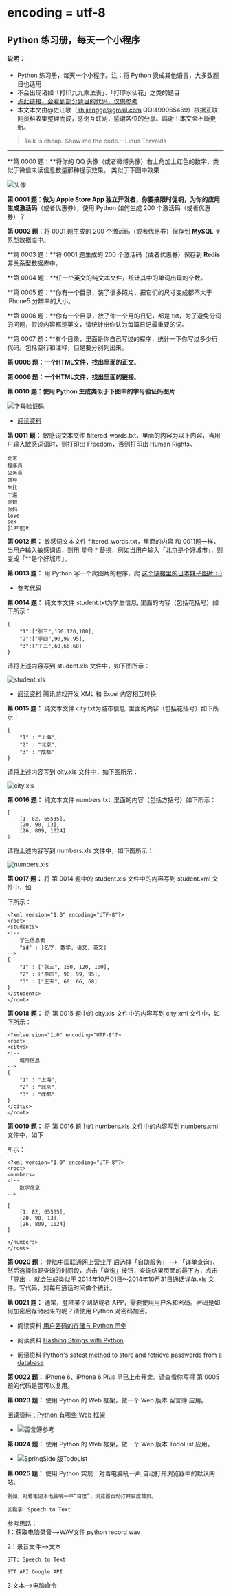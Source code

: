 # encoding = utf-8
## Python 练习册，每天一个小程序 ##


#### 说明： ####

- Python 练习册，每天一个小程序。注：将 Python 换成其他语言，大多数题目也适用
- 不会出现诸如「打印九九乘法表」、「打印水仙花」之类的题目
- [点此链接，会看到部分题目的代码，仅供参考](https://github.com/Show-Me-the-Code/python)
- 本文本文由@史江歌（shijiangge@gmail.com  QQ:499065469）根据互联网资料收集整理而成，感谢互联网，感谢各位的分享。鸣谢！本文会不断更新。

> Talk is cheap. Show me the code.--Linus Torvalds

----------
 
**第 0000 题：**将你的 QQ 头像（或者微博头像）右上角加上红色的数字，类似于微信未读信息数量那种提示效果。
类似于下图中效果

![头像](http://i.imgur.com/sg2dkuY.png?1)

**第 0001 题：**做为 Apple Store App 独立开发者，你要搞限时促销，为你的应用**生成激活码**（或者优惠券），使用 Python 如何生成 200 个激活码（或者优惠券）？

**第 0002 题**：将 0001 题生成的 200 个激活码（或者优惠券）保存到 **MySQL** 关系型数据库中。 

**第 0003 题：**将 0001 题生成的 200 个激活码（或者优惠券）保存到 **Redis** 非关系型数据库中。 

**第 0004 题：**任一个英文的纯文本文件，统计其中的单词出现的个数。

**第 0005 题：**你有一个目录，装了很多照片，把它们的尺寸变成都不大于 iPhone5 分辨率的大小。

**第 0006 题：**你有一个目录，放了你一个月的日记，都是 txt，为了避免分词的问题，假设内容都是英文，请统计出你认为每篇日记最重要的词。

**第 0007 题：**有个目录，里面是你自己写过的程序，统计一下你写过多少行代码。包括空行和注释，但是要分别列出来。

**第 0008 题：**一个HTML文件，找出里面的**正文**。

**第 0009 题：**一个HTML文件，找出里面的**链接**。

**第 0010 题：**使用 Python 生成类似于下图中的**字母验证码图片**

![字母验证码](http://i.imgur.com/aVhbegV.jpg)

- [阅读资料](http://stackoverflow.com/questions/2823316/generate-a-random-letter-in-python) 

**第 0011 题：** 敏感词文本文件 filtered_words.txt，里面的内容为以下内容，当用户输入敏感词语时，则打印出 Freedom，否则打印出 Human Rights。

    北京
    程序员
    公务员
    领导
    牛比
    牛逼
    你娘
    你妈
    love
    sex
	jiangge
	
**第 0012 题：** 敏感词文本文件 filtered_words.txt，里面的内容 和 0011题一样，当用户输入敏感词语，则用 星号 * 替换，例如当用户输入「北京是个好城市」，则变成「**是个好城市」。

**第 0013 题：** 用 Python 写一个爬图片的程序，爬 [这个链接里的日本妹子图片 :-)](http://tieba.baidu.com/p/2166231880)

- [参考代码](http://www.v2ex.com/t/61686 "参考代码")

**第 0014 题：** 纯文本文件 student.txt为学生信息, 里面的内容（包括花括号）如下所示：

    {
    	"1":["张三",150,120,100],
    	"2":["李四",90,99,95],
    	"3":["王五",60,66,68]
    }

请将上述内容写到 student.xls 文件中，如下图所示：

![student.xls](http://i.imgur.com/nPDlpme.jpg)

- [阅读资料](http://www.cnblogs.com/skynet/archive/2013/05/06/3063245.html) 腾讯游戏开发 XML 和 Excel 内容相互转换

**第 0015 题：** 纯文本文件 city.txt为城市信息, 里面的内容（包括花括号）如下所示：

    {
        "1" : "上海",
        "2" : "北京",
        "3" : "成都"
    }

请将上述内容写到 city.xls 文件中，如下图所示：

![city.xls](http://i.imgur.com/rOHbUzg.png)


**第 0016 题：** 纯文本文件 numbers.txt, 里面的内容（包括方括号）如下所示：

    [
    	[1, 82, 65535], 
    	[20, 90, 13],
    	[26, 809, 1024]
    ]

请将上述内容写到 numbers.xls 文件中，如下图所示：

![numbers.xls](http://i.imgur.com/iuz0Pbv.png)

**第 0017 题：** 将 第 0014 题中的 student.xls 文件中的内容写到 student.xml 文件中，如

下所示：

    <?xml version="1.0" encoding="UTF-8"?>
    <root>
    <students>
    <!-- 
    	学生信息表
    	"id" : [名字, 数学, 语文, 英文]
    -->
    {
    	"1" : ["张三", 150, 120, 100],
    	"2" : ["李四", 90, 99, 95],
    	"3" : ["王五", 60, 66, 68]
    }
    </students>
    </root>


**第 0018 题：** 将 第 0015 题中的 city.xls 文件中的内容写到 city.xml 文件中，如下所示：

    <?xmlversion="1.0" encoding="UTF-8"?>
    <root>
    <citys>
    <!-- 
    	城市信息
    -->
    {
    	"1" : "上海",
    	"2" : "北京",
    	"3" : "成都"
    }
    </citys>
    </root>

**第 0019 题：** 将 第 0016 题中的 numbers.xls 文件中的内容写到 numbers.xml 文件中，如下

所示：

    <?xml version="1.0" encoding="UTF-8"?>
    <root>
    <numbers>
    <!-- 
    	数字信息
    -->
    
    [
    	[1, 82, 65535],
    	[20, 90, 13],
    	[26, 809, 1024]
    ]
    
    </numbers>
    </root>

**第 0020 题：** [登陆中国联通网上营业厅](http://iservice.10010.com/index_.html) 后选择「自助服务」 --> 「详单查询」，然后选择你要查询的时间段，点击「查询」按钮，查询结果页面的最下方，点击「导出」，就会生成类似于 2014年10月01日～2014年10月31日通话详单.xls 文件。写代码，对每月通话时间做个统计。

**第 0021 题：** 通常，登陆某个网站或者 APP，需要使用用户名和密码。密码是如何加密后存储起来的呢？请使用 Python 对密码加密。

- 阅读资料 [用户密码的存储与 Python 示例](http://zhuoqiang.me/password-storage-and-python-example.html)

- 阅读资料 [Hashing Strings with Python](http://www.pythoncentral.io/hashing-strings-with-python/)

- 阅读资料 [Python's safest method to store and retrieve passwords from a database](http://stackoverflow.com/questions/2572099/pythons-safest-method-to-store-and-retrieve-passwords-from-a-database)

**第 0022 题：** iPhone 6、iPhone 6 Plus 早已上市开卖。请查看你写得 第 0005 题的代码是否可以复用。

**第 0023 题：** 使用 Python 的 Web 框架，做一个 Web 版本 留言簿 应用。

[阅读资料：Python 有哪些 Web 框架](http://v2ex.com/t/151643#reply53)

- ![留言簿参考](http://i.imgur.com/VIyCZ0i.jpg)


**第 0024 题：** 使用 Python 的 Web 框架，做一个 Web 版本 TodoList 应用。

- ![SpringSide 版TodoList](http://i.imgur.com/NEf7zHp.jpg)

**第 0025 题：** 使用 Python 实现：对着电脑吼一声,自动打开浏览器中的默认网站。


    例如，对着笔记本电脑吼一声“百度”，浏览器自动打开百度首页。
    
    关键字：Speech to Text
    
参考思路：    
1：获取电脑录音-->WAV文件
    python record wav

2：录音文件-->文本

    STT: Speech to Text
    
    STT API Google API

3:文本-->电脑命令

